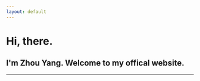 ```yaml
---
layout: default
---
```


# Hi, there.

## I'm Zhou Yang. Welcome to my offical website.

***

<script>
now = new Date(),hour = now.getHours()
if(hour > 6 && hour < 12){document.write("Good Morning!")}
else if (hour < 14){document.write("Good Noon!")}
else if (hour < 17){document.write("Good Afternoon!")}
else if (hour < 22){document.write(Good Evening!)}
else if (hour < 6){document.write("Good Midnight!")}
</script>
